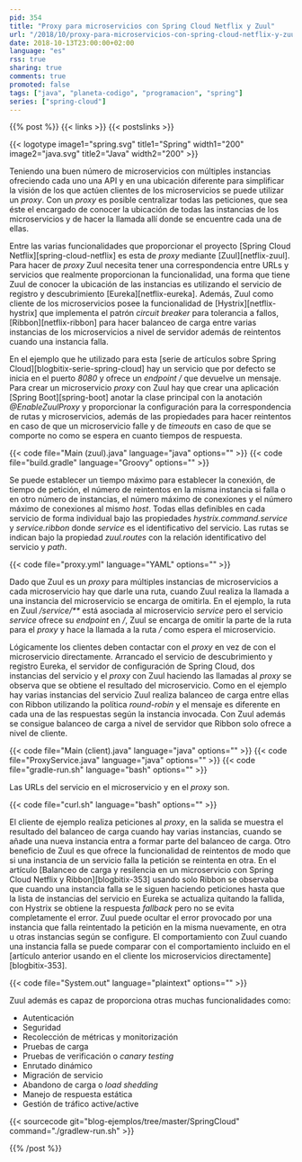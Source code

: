```yaml
---
pid: 354
title: "Proxy para microservicios con Spring Cloud Netflix y Zuul"
url: "/2018/10/proxy-para-microservicios-con-spring-cloud-netflix-y-zuul/"
date: 2018-10-13T23:00:00+02:00
language: "es"
rss: true
sharing: true
comments: true
promoted: false
tags: ["java", "planeta-codigo", "programacion", "spring"]
series: ["spring-cloud"]
---
```


{{% post %}}
{{< links >}}
{{< postslinks >}}

{{< logotype image1="spring.svg" title1="Spring" width1="200" image2="java.svg" title2="Java" width2="200" >}}

Teniendo una buen número de microservicios con múltiples instancias ofreciendo cada uno una API y en una ubicación diferente para simplificar la visión de los que actúen clientes de los microservicios se puede utilizar un _proxy_. Con un _proxy_ es posible centralizar todas las peticiones, que sea éste el encargado de conocer la ubicación de todas las instancias de los microservicios y de hacer la llamada allí donde se encuentre cada una de ellas.

Entre las varias funcionalidades que proporcionar el proyecto [Spring Cloud Netflix][spring-cloud-netflix] es esta de _proxy_ mediante [Zuul][netflix-zuul]. Para hacer de _proxy_ Zuul necesita tener una correspondencia entre URLs y servicios que realmente proporcionan la funcionalidad, una forma que tiene Zuul de conocer la ubicación de las instancias es utilizando el servicio de registro y descubrimiento [Eureka][netflix-eureka]. Además, Zuul como cliente de los microservicios posee la funcionalidad de [Hystrix][netflix-hystrix] que implementa el patrón _circuit breaker_ para tolerancia a fallos, [Ribbon][netflix-ribbon] para hacer balanceo de carga entre varias instancias de los microservicios a nivel de servidor además de reintentos cuando una instancia falla.

En el ejemplo que he utilizado para esta [serie de artículos sobre Spring Cloud][blogbitix-serie-spring-cloud] hay un servicio que por defecto se inicia en el puerto _8080_ y ofrece un _endpoint_ _/_ que devuelve un mensaje. Para crear un microservicio _proxy_ con Zuul hay que crear una aplicación [Spring Boot][spring-boot] anotar la clase principal con la anotación _@EnableZuulProxy_ y proporcionar la configuración para la correspondencia de rutas y microservicios, además de las propiedades para hacer reintentos en caso de que un microservicio falle y de _timeouts_ en caso de que se comporte no como se espera en cuanto tiempos de respuesta.

{{< code file="Main (zuul).java" language="java" options="" >}}
{{< code file="build.gradle" language="Groovy" options="" >}}

Se puede establecer un tiempo máximo para establecer la conexión, de tiempo de petición, el número de reintentos en la misma instancia si falla o en otro número de instancias, el número máximo de conexiones y el número máximo de conexiones al mismo _host_. Todas ellas definibles en cada servicio de forma individual bajo las propiedades _hystrix.command.service_ y _service.ribbon_ donde _service_ es el identificativo del servicio. Las rutas se indican bajo la propiedad _zuul.routes_ con la relación identificativo del servicio y _path_.

{{< code file="proxy.yml" language="YAML" options="" >}}

Dado que Zuul es un _proxy_ para múltiples instancias de microservicios a cada microservicio hay que darle una ruta, cuando Zuul realiza la llamada a una instancia del microservicio se encarga de omitirla. En el ejemplo, la ruta en Zuul _/service/**_ está asociada al microservicio _service_ pero el servicio _service_ ofrece su _endpoint_ en _/_, Zuul se encarga de omitir la parte de la ruta para el _proxy_ y hace la llamada a la ruta _/_ como espera el microservicio.

Lógicamente los clientes deben contactar con el _proxy_ en vez de con el microservicio directamente. Arrancado el servicio de descubrimiento y registro Eureka, el servidor de configuración de Spring Cloud, dos instancias del servicio y el _proxy_ con Zuul haciendo las llamadas al _proxy_ se observa que se obtiene el resultado del microservicio. Como en el ejemplo hay varias instancias del servicio Zuul realiza balanceo de carga entre ellas con Ribbon utilizando la política _round-robin_ y el mensaje es diferente en cada una de las respuestas según la instancia invocada. Con Zuul además se consigue balanceo de carga a nivel de servidor que Ribbon solo ofrece a nivel de cliente.

{{< code file="Main (client).java" language="java" options="" >}}
{{< code file="ProxyService.java" language="java" options="" >}}
{{< code file="gradle-run.sh" language="bash" options="" >}}

Las URLs del servicio en el microservicio y en el _proxy_ son.

{{< code file="curl.sh" language="bash" options="" >}}

El cliente de ejemplo realiza peticiones al _proxy_, en la salida se muestra el resultado del balanceo de carga cuando hay varias instancias, cuando se añade una nueva instancia entra a formar parte del balanceo de carga. Otro beneficio de Zuul es que ofrece la funcionalidad de reintentos de modo que si una instancia de un servicio falla la petición se reintenta en otra. En el artículo [Balanceo de carga y resilencia en un microservicio con Spring Cloud Netflix y Ribbon][blogbitix-353] usando solo Ribbon se observaba que cuando una instancia falla se le siguen haciendo peticiones hasta que la lista de instancias del servicio en Eureka se actualiza quitando la fallida, con Hystrix se obtiene la respuesta _fallback_ pero no se evita completamente el error. Zuul puede ocultar el error provocado por una instancia que falla reintentado la petición en la misma nuevamente, en otra u otras instancias según se configure. El comportamiento con Zuul cuando una instancia falla se puede comparar con el comportamiento incluido en el [artículo anterior usando en el cliente los microservicios directamente][blogbitix-353].

{{< code file="System.out" language="plaintext" options="" >}}

Zuul además es capaz de proporciona otras muchas funcionalidades como:

* Autenticación
* Seguridad
* Recolección de métricas y monitorización
* Pruebas de carga
* Pruebas de verificación o _canary testing_
* Enrutado dinámico
* Migración de servicio
* Abandono de carga o _load shedding_
* Manejo de respuesta estática
* Gestión de tráfico active/active

{{< sourcecode git="blog-ejemplos/tree/master/SpringCloud" command="./gradlew-run.sh" >}}

{{% /post %}}
